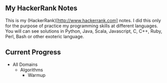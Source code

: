 ## My HackerRank Notes
This is my (HackerRank)[http://www.hackerrank.com] notes. I did this only for the purpose of practice my programming skills at different languages. You will can see solutions in Python, Java, Scala, Javascript, C, C++, Ruby, Perl, Bash or other exoteric language.

## Current Progress
* All Domains
    * Algorithms
        * Warmup
